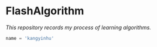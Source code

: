 # FlashAlgorithm
_This repository records my process of learning algorithms._
```python
name = 'kangyinhu'